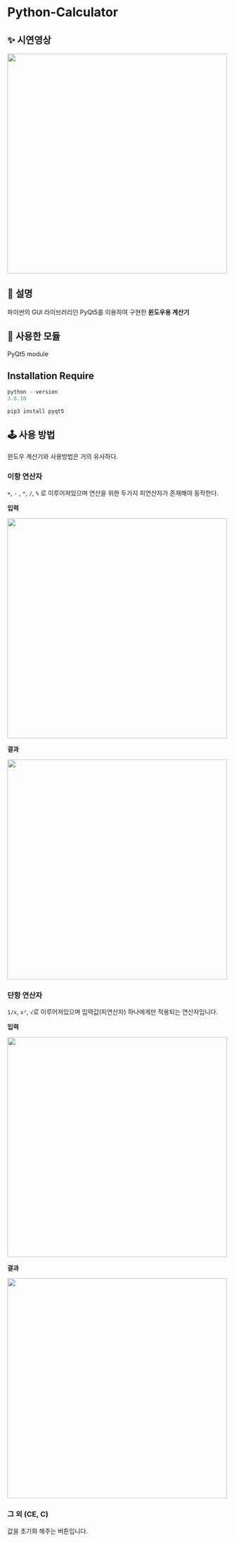 # Python-Calculator

## ✨ 시연영상

<img width="500px" src="https://user-images.githubusercontent.com/78203399/204764965-85c9ce21-d425-4ca4-9c30-4119de4e75bb.gif" />


## 📃 설명

파이썬의 GUI 라이브러리인 PyQt5를 이용하여 구현한 __윈도우용 계산기__

## 🎯 사용한 모듈

PyQt5 module

## Installation Require

```python
python --version 
3.8.10

pip3 install pyqt5
```

## 🕹 사용 방법

윈도우 계산기와 사용방법은 거의 유사하다. 

### 이항 연산자
`+`, `-` , `*`, `/`, `%` 로 이루어져있으며 연산을 위한 두가지 피연산자가 존재해야 동작한다. 

__입력__
<br />

<img width = "500px" src = "https://user-images.githubusercontent.com/78203399/204743269-625c4ee9-fc7d-4a4d-b2cf-4981ec5a4958.PNG" />

__결과__
<br />

<img width = "500px" src = "https://user-images.githubusercontent.com/78203399/204743843-1956ad67-211a-4c89-ac9b-12b9e4a6878e.PNG">

### 단항 연산자
`1/x`, `x²`, `√`로 이루어져있으며 입력값(피연산자) 하나에게만 적용되는 연산자입니다. 

__입력__
<br />

<img width = "500px" src = "https://user-images.githubusercontent.com/78203399/204745951-2abe0b81-d52c-45ce-be67-cabc91cdcac3.PNG">

__결과__
<br />

<img width = "500px" src = "https://user-images.githubusercontent.com/78203399/204746528-13733062-9c10-45e9-9aa8-b28eb5964cb2.PNG">

### 그 외 (CE, C)
값을 초기화 해주는 버튼입니다. 
